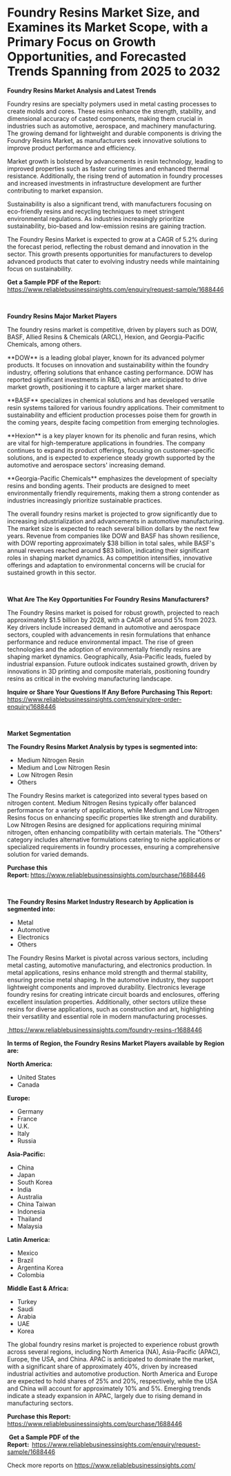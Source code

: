 <p><h1>Foundry Resins Market Size, and Examines its Market Scope, with a Primary Focus on Growth Opportunities, and Forecasted Trends Spanning from 2025 to 2032</h1></p><p><strong>Foundry Resins Market Analysis and Latest Trends</strong></p>
<p><p>Foundry resins are specialty polymers used in metal casting processes to create molds and cores. These resins enhance the strength, stability, and dimensional accuracy of casted components, making them crucial in industries such as automotive, aerospace, and machinery manufacturing. The growing demand for lightweight and durable components is driving the Foundry Resins Market, as manufacturers seek innovative solutions to improve product performance and efficiency.</p><p>Market growth is bolstered by advancements in resin technology, leading to improved properties such as faster curing times and enhanced thermal resistance. Additionally, the rising trend of automation in foundry processes and increased investments in infrastructure development are further contributing to market expansion.</p><p>Sustainability is also a significant trend, with manufacturers focusing on eco-friendly resins and recycling techniques to meet stringent environmental regulations. As industries increasingly prioritize sustainability, bio-based and low-emission resins are gaining traction.</p><p>The Foundry Resins Market is expected to grow at a CAGR of 5.2% during the forecast period, reflecting the robust demand and innovation in the sector. This growth presents opportunities for manufacturers to develop advanced products that cater to evolving industry needs while maintaining focus on sustainability.</p></p>
<p><strong>Get a Sample PDF of the Report:&nbsp;</strong> <a href="https://www.reliablebusinessinsights.com/enquiry/request-sample/1688446?utm_campaign=3352&utm_medium=2&utm_source=Github&utm_content=ia&utm_term=31032025&utm_id=foundry-resins">https://www.reliablebusinessinsights.com/enquiry/request-sample/1688446</a></p>
<p>&nbsp;</p>
<p><strong>Foundry Resins Major Market Players</strong></p>
<p><p>The foundry resins market is competitive, driven by players such as DOW, BASF, Allied Resins & Chemicals (ARCL), Hexion, and Georgia-Pacific Chemicals, among others. </p><p>**DOW** is a leading global player, known for its advanced polymer products. It focuses on innovation and sustainability within the foundry industry, offering solutions that enhance casting performance. DOW has reported significant investments in R&D, which are anticipated to drive market growth, positioning it to capture a larger market share.</p><p>**BASF** specializes in chemical solutions and has developed versatile resin systems tailored for various foundry applications. Their commitment to sustainability and efficient production processes poise them for growth in the coming years, despite facing competition from emerging technologies.</p><p>**Hexion** is a key player known for its phenolic and furan resins, which are vital for high-temperature applications in foundries. The company continues to expand its product offerings, focusing on customer-specific solutions, and is expected to experience steady growth supported by the automotive and aerospace sectors' increasing demand.</p><p>**Georgia-Pacific Chemicals** emphasizes the development of specialty resins and bonding agents. Their products are designed to meet environmentally friendly requirements, making them a strong contender as industries increasingly prioritize sustainable practices.</p><p>The overall foundry resins market is projected to grow significantly due to increasing industrialization and advancements in automotive manufacturing. The market size is expected to reach several billion dollars by the next few years. Revenue from companies like DOW and BASF has shown resilience, with DOW reporting approximately $38 billion in total sales, while BASF's annual revenues reached around $83 billion, indicating their significant roles in shaping market dynamics. As competition intensifies, innovative offerings and adaptation to environmental concerns will be crucial for sustained growth in this sector.</p></p>
<p>&nbsp;</p>
<p><strong>What Are The Key Opportunities For Foundry Resins Manufacturers?</strong></p>
<p><p>The Foundry Resins market is poised for robust growth, projected to reach approximately $1.5 billion by 2028, with a CAGR of around 5% from 2023. Key drivers include increased demand in automotive and aerospace sectors, coupled with advancements in resin formulations that enhance performance and reduce environmental impact. The rise of green technologies and the adoption of environmentally friendly resins are shaping market dynamics. Geographically, Asia-Pacific leads, fueled by industrial expansion. Future outlook indicates sustained growth, driven by innovations in 3D printing and composite materials, positioning foundry resins as critical in the evolving manufacturing landscape.</p></p>
<p><strong>Inquire or Share Your Questions If Any Before Purchasing This Report:</strong> <a href="https://www.reliablebusinessinsights.com/enquiry/pre-order-enquiry/1688446?utm_campaign=3352&utm_medium=2&utm_source=Github&utm_content=ia&utm_term=31032025&utm_id=foundry-resins">https://www.reliablebusinessinsights.com/enquiry/pre-order-enquiry/1688446</a></p>
<p>&nbsp;</p>
<p><strong>Market Segmentation</strong></p>
<p><strong>The Foundry Resins Market Analysis by types is segmented into:</strong></p>
<p><ul><li>Medium Nitrogen Resin</li><li>Medium and Low Nitrogen Resin</li><li>Low Nitrogen Resin</li><li>Others</li></ul></p>
<p><p>The Foundry Resins market is categorized into several types based on nitrogen content. Medium Nitrogen Resins typically offer balanced performance for a variety of applications, while Medium and Low Nitrogen Resins focus on enhancing specific properties like strength and durability. Low Nitrogen Resins are designed for applications requiring minimal nitrogen, often enhancing compatibility with certain materials. The "Others" category includes alternative formulations catering to niche applications or specialized requirements in foundry processes, ensuring a comprehensive solution for varied demands.</p></p>
<p><strong>Purchase this Report:&nbsp;</strong><a href="https://www.reliablebusinessinsights.com/purchase/1688446?utm_campaign=3352&utm_medium=2&utm_source=Github&utm_content=ia&utm_term=31032025&utm_id=foundry-resins">https://www.reliablebusinessinsights.com/purchase/1688446</a></p>
<p>&nbsp;</p>
<p><strong>The Foundry Resins Market Industry Research by Application is segmented into:</strong></p>
<p><ul><li>Metal</li><li>Automotive</li><li>Electronics</li><li>Others</li></ul></p>
<p><p>The Foundry Resins Market is pivotal across various sectors, including metal casting, automotive manufacturing, and electronics production. In metal applications, resins enhance mold strength and thermal stability, ensuring precise metal shaping. In the automotive industry, they support lightweight components and improved durability. Electronics leverage foundry resins for creating intricate circuit boards and enclosures, offering excellent insulation properties. Additionally, other sectors utilize these resins for diverse applications, such as construction and art, highlighting their versatility and essential role in modern manufacturing processes.</p></p>
<p><a href="https://www.reliablebusinessinsights.com/foundry-resins-r1688446?utm_campaign=3352&utm_medium=2&utm_source=Github&utm_content=ia&utm_term=31032025&utm_id=foundry-resins">&nbsp;https://www.reliablebusinessinsights.com/foundry-resins-r1688446</a></p>
<p><strong>In terms of Region, the Foundry Resins Market Players available by Region are:</strong></p>
<p>
    <p> <strong> North America: </strong>
        <ul>
            <li>United States</li>
            <li>Canada</li>
        </ul>
        </p> 
    <p> <strong> Europe: </strong>
        <ul>
            <li>Germany</li>
            <li>France</li>
            <li>U.K.</li>
            <li>Italy</li>
            <li>Russia</li>
        </ul>
        </p> 
    <p> <strong> Asia-Pacific: </strong>
        <ul>
            <li>China</li>
            <li>Japan</li>
            <li>South Korea</li>
            <li>India</li>
            <li>Australia</li>
            <li>China Taiwan</li>
            <li>Indonesia</li>
            <li>Thailand</li>
            <li>Malaysia</li>
        </ul>
        </p> 
    <p> <strong> Latin America: </strong>
        <ul>
            <li>Mexico</li>
            <li>Brazil</li>
            <li>Argentina Korea</li>
            <li>Colombia</li>
        </ul>
        </p> 
    <p> <strong> Middle East & Africa: </strong>
        <ul>
            <li>Turkey</li>
            <li>Saudi</li>
            <li>Arabia</li>
            <li>UAE</li>
            <li>Korea</li>
        </ul>
    </p>
    </p>
<p><p>The global foundry resins market is projected to experience robust growth across several regions, including North America (NA), Asia-Pacific (APAC), Europe, the USA, and China. APAC is anticipated to dominate the market, with a significant share of approximately 40%, driven by increased industrial activities and automotive production. North America and Europe are expected to hold shares of 25% and 20%, respectively, while the USA and China will account for approximately 10% and 5%. Emerging trends indicate a steady expansion in APAC, largely due to rising demand in manufacturing sectors.</p></p>
<p><strong>Purchase this Report: </strong><a href="https://www.reliablebusinessinsights.com/purchase/1688446?utm_campaign=3352&utm_medium=2&utm_source=Github&utm_content=ia&utm_term=31032025&utm_id=foundry-resins">https://www.reliablebusinessinsights.com/purchase/1688446</a></p>
<p>&nbsp;<strong>Get a Sample PDF of the Report:&nbsp;&nbsp;</strong><a href="https://www.reliablebusinessinsights.com/enquiry/request-sample/1688446?utm_campaign=3352&utm_medium=2&utm_source=Github&utm_content=ia&utm_term=31032025&utm_id=foundry-resins">https://www.reliablebusinessinsights.com/enquiry/request-sample/1688446</a></p>
<p><strong></strong></p>
<p>Check more reports on <a href="https://www.reliablebusinessinsights.com/?utm_campaign=3352&utm_medium=2&utm_source=Github&utm_content=ia&utm_term=31032025&utm_id=foundry-resins">https://www.reliablebusinessinsights.com/</a></p>